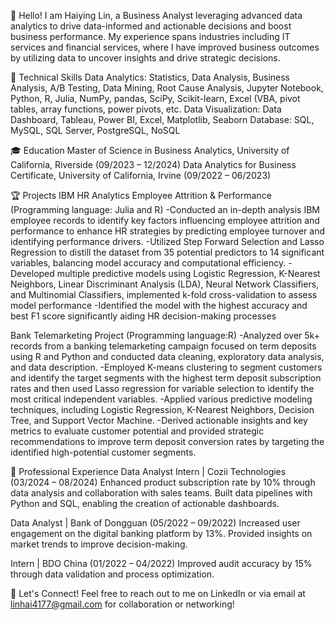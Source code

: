 👋 Hello! I am Haiying Lin, a Business Analyst leveraging advanced data analytics to drive data-informed and actionable decisions and boost business performance. 
My experience spans industries including IT services and financial services, where I have improved business outcomes by utilizing data to uncover insights and drive strategic decisions.

🔧 Technical Skills
Data Analytics: Statistics, Data Analysis, Business Analysis, A/B Testing, Data Mining, Root Cause Analysis, Jupyter Notebook, Python, R, Julia, NumPy, pandas, SciPy, Scikit-learn, Excel (VBA, pivot tables, array functions, power pivots, etc.
Data Visualization: Data Dashboard, Tableau, Power BI, Excel, Matplotlib, Seaborn
Database: SQL, MySQL, SQL Server, PostgreSQL, NoSQL

🎓 Education
Master of Science in Business Analytics, University of California, Riverside (09/2023 – 12/2024)
Data Analytics for Business Certificate, University of California, Irvine (09/2022 – 06/2023)


🏆 Projects
IBM HR Analytics Employee Attrition & Performance (Programming language: Julia and R)
-Conducted an in-depth analysis IBM employee records to identify key factors influencing employee attrition and performance to enhance HR strategies by predicting employee turnover and identifying performance drivers.
-Utilized Step Forward Selection and Lasso Regression to distill the dataset from 35 potential predictors to 14 significant variables, balancing model accuracy and computational efficiency.
-Developed multiple predictive models using Logistic Regression, K-Nearest Neighbors, Linear Discriminant Analysis (LDA), Neural Network Classifiers, and Multinomial Classifiers, implemented k-fold cross-validation to assess model performance
-Identified the model with the highest accuracy and best F1 score significantly aiding HR decision-making processes

Bank Telemarketing Project (Programming language:R)
-Analyzed over 5k+ records from a banking telemarketing campaign focused on term deposits using R and Python and conducted data cleaning, exploratory data analysis, and data description.
-Employed K-means clustering to segment customers and identify the target segments with the highest term deposit subscription rates and then used Lasso regression for variable selection to identify the most critical independent variables.
-Applied various predictive modeling techniques, including Logistic Regression, K-Nearest Neighbors, Decision Tree, and Support Vector Machine.
-Derived actionable insights and key metrics to evaluate customer potential and provided strategic recommendations to improve term deposit conversion rates by targeting the identified high-potential customer segments.


💼 Professional Experience
Data Analyst Intern | Cozii Technologies (03/2024 – 08/2024)
Enhanced product subscription rate by 10% through data analysis and collaboration with sales teams.
Built data pipelines with Python and SQL, enabling the creation of actionable dashboards.

Data Analyst | Bank of Dongguan (05/2022 – 09/2022)
Increased user engagement on the digital banking platform by 13%.
Provided insights on market trends to improve decision-making.

Intern | BDO China (01/2022 – 04/2022)
Improved audit accuracy by 15% through data validation and process optimization.


🚀 Let's Connect!
Feel free to reach out to me on LinkedIn or via email at linhai4177@gmail.com for collaboration or networking!







